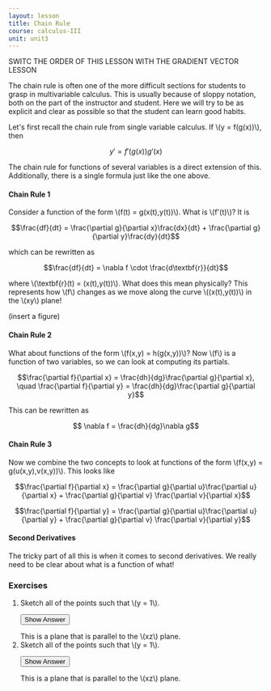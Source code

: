 ```yaml
---
layout: lesson
title: Chain Rule
course: calculus-III
unit: unit3
---
```

SWITC THE ORDER OF THIS LESSON WITH THE GRADIENT VECTOR LESSON

The chain rule is often one of the more difficult sections for students to grasp in multivariable calculus. This is usually because of sloppy notation, both on the part of the instructor and student. Here we will try to be as explicit and clear as possible so that the student can learn good habits.

Let's first recall the chain rule from single variable calculus. If \\(y = f(g(x))\\), then 

$$ y' = f'(g(x))g'(x)$$

The chain rule for functions of several variables is a direct extension of this. Additionally, there is a single formula just like the one above. 

#### Chain Rule 1

Consider a function of the form \\(f(t) = g(x(t),y(t))\\). What is \\(f'(t)\\)? It is 

$$\frac{df}{dt} = \frac{\partial g}{\partial x}\frac{dx}{dt} + \frac{\partial g}{\partial y}\frac{dy}{dt}$$

which can be rewritten as 

$$\frac{df}{dt} = \nabla f \cdot \frac{d\textbf{r}}{dt}$$

where \\(\textbf{r}(t) = (x(t),y(t))\\). What does this mean physically? This represents how \\(f\\) changes as we move along the curve \\((x(t),y(t))\\) in the \\(xy\\) plane!

(insert a figure)

#### Chain Rule 2

What about functions of the form \\(f(x,y) = h(g(x,y))\\)? Now \\(f\\) is a function of two variables, so we can look at computing its partials. 

$$\frac{\partial f}{\partial x} = \frac{dh}{dg}\frac{\partial g}{\partial x}, \quad \frac{\partial f}{\partial y} = \frac{dh}{dg}\frac{\partial g}{\partial y}$$

This can be rewritten as 

$$ \nabla f = \frac{dh}{dg}\nabla g$$

#### Chain Rule 3

Now we combine the two concepts to look at functions of the form \\(f(x,y) = g(u(x,y),v(x,y))\\). This looks like 

$$\frac{\partial f}{\partial x} = \frac{\partial g}{\partial u}\frac{\partial u}{\partial x} + \frac{\partial g}{\partial v} \frac{\partial v}{\partial x}$$

$$\frac{\partial f}{\partial y} = \frac{\partial g}{\partial u}\frac{\partial u}{\partial y} + \frac{\partial g}{\partial v} \frac{\partial v}{\partial y}$$


#### Second Derivatives

The tricky part of all this is when it comes to second derivatives. We really need to be clear about what is a function of what!


### Exercises

<ol>
<li> <div> Sketch all of the points such that \(y = 1\). </div>

<button onclick="myFunction('answer2')" class="answerButton">Show Answer</button>
<div  id="answer2" class="answer">
This is a plane that is parallel to the \(xz\) plane. 
</div> </li>
<li> <div> Sketch all of the points such that \(y = 1\). </div>

<button onclick="myFunction('answer2')" class="answerButton">Show Answer</button>
<div  id="answer2" class="answer">
This is a plane that is parallel to the \(xz\) plane. 
</div> </li>
</ol>